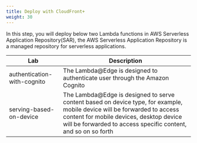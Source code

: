 ```yaml
---
title: Deploy with CloudFront+ 
weight: 30
---
```


In this step, you will deploy below two Lambda functions in AWS Serverless Application Repository(SAR), the AWS Serverless Application Repository is a managed repository for serverless applications.

|  Lab   | Description  |
|  ----  | ----  |
| authentication-with-cognito  | The Lambda@Edge is designed to authenticate user through the Amazon Cognito |
| serving-based-on-device  | The Lambda@Edge is designed to serve content based on device type, for example, mobile device will be forwarded to access content for mobile devices, desktop device will be forwarded to access specific content, and so on so forth |

